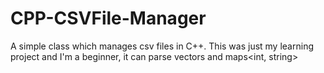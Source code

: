 # CPP-CSVFile-Manager
A simple class which manages csv files in C++. This was just my learning project and I'm a beginner, it can parse vectors and maps&lt;int, string>

